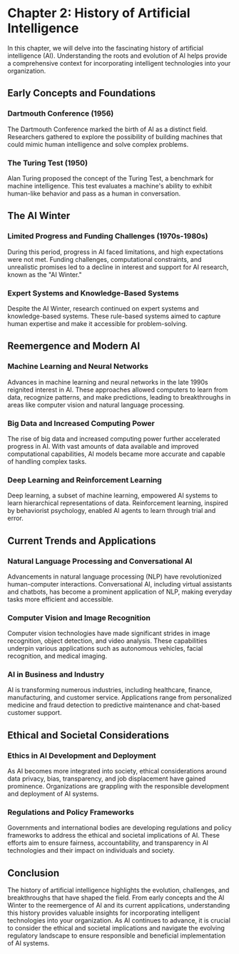 Chapter 2: History of Artificial Intelligence
=============================================

In this chapter, we will delve into the fascinating history of artificial intelligence (AI). Understanding the roots and evolution of AI helps provide a comprehensive context for incorporating intelligent technologies into your organization.

Early Concepts and Foundations
------------------------------

### Dartmouth Conference (1956)

The Dartmouth Conference marked the birth of AI as a distinct field. Researchers gathered to explore the possibility of building machines that could mimic human intelligence and solve complex problems.

### The Turing Test (1950)

Alan Turing proposed the concept of the Turing Test, a benchmark for machine intelligence. This test evaluates a machine's ability to exhibit human-like behavior and pass as a human in conversation.

The AI Winter
-------------

### Limited Progress and Funding Challenges (1970s-1980s)

During this period, progress in AI faced limitations, and high expectations were not met. Funding challenges, computational constraints, and unrealistic promises led to a decline in interest and support for AI research, known as the "AI Winter."

### Expert Systems and Knowledge-Based Systems

Despite the AI Winter, research continued on expert systems and knowledge-based systems. These rule-based systems aimed to capture human expertise and make it accessible for problem-solving.

Reemergence and Modern AI
-------------------------

### Machine Learning and Neural Networks

Advances in machine learning and neural networks in the late 1990s reignited interest in AI. These approaches allowed computers to learn from data, recognize patterns, and make predictions, leading to breakthroughs in areas like computer vision and natural language processing.

### Big Data and Increased Computing Power

The rise of big data and increased computing power further accelerated progress in AI. With vast amounts of data available and improved computational capabilities, AI models became more accurate and capable of handling complex tasks.

### Deep Learning and Reinforcement Learning

Deep learning, a subset of machine learning, empowered AI systems to learn hierarchical representations of data. Reinforcement learning, inspired by behaviorist psychology, enabled AI agents to learn through trial and error.

Current Trends and Applications
-------------------------------

### Natural Language Processing and Conversational AI

Advancements in natural language processing (NLP) have revolutionized human-computer interactions. Conversational AI, including virtual assistants and chatbots, has become a prominent application of NLP, making everyday tasks more efficient and accessible.

### Computer Vision and Image Recognition

Computer vision technologies have made significant strides in image recognition, object detection, and video analysis. These capabilities underpin various applications such as autonomous vehicles, facial recognition, and medical imaging.

### AI in Business and Industry

AI is transforming numerous industries, including healthcare, finance, manufacturing, and customer service. Applications range from personalized medicine and fraud detection to predictive maintenance and chat-based customer support.

Ethical and Societal Considerations
-----------------------------------

### Ethics in AI Development and Deployment

As AI becomes more integrated into society, ethical considerations around data privacy, bias, transparency, and job displacement have gained prominence. Organizations are grappling with the responsible development and deployment of AI systems.

### Regulations and Policy Frameworks

Governments and international bodies are developing regulations and policy frameworks to address the ethical and societal implications of AI. These efforts aim to ensure fairness, accountability, and transparency in AI technologies and their impact on individuals and society.

Conclusion
----------

The history of artificial intelligence highlights the evolution, challenges, and breakthroughs that have shaped the field. From early concepts and the AI Winter to the reemergence of AI and its current applications, understanding this history provides valuable insights for incorporating intelligent technologies into your organization. As AI continues to advance, it is crucial to consider the ethical and societal implications and navigate the evolving regulatory landscape to ensure responsible and beneficial implementation of AI systems.
